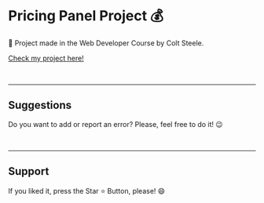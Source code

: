 # Pricing Panel Project 💰

📌 Project made in the Web Developer Course by Colt Steele.

[Check my project here!](https://chrysthy.github.io/Pricing-Panel-Project/)

<br>
<hr>
<h2> Suggestions </h2>
<p> Do you want to add or report an error? Please, feel free to do it! 😉 </p>

<br>
<hr>
<h2> Support </h2>
<p> If you liked it, press the Star ⭐ Button, please! 😄 </p>
